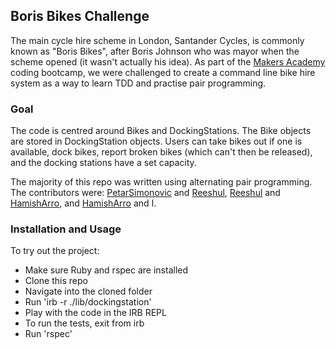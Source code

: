 Boris Bikes Challenge
--

The main cycle hire scheme in London, Santander Cycles, is commonly known as "Boris Bikes", after Boris Johnson who was mayor when the scheme opened (it wasn't actually his idea). As part of the [Makers Academy](https://makers.tech) coding bootcamp, we were challenged to create a command line bike hire system as a way to learn TDD and practise pair programming.

### Goal

The code is centred around Bikes and DockingStations. The Bike objects are stored in DockingStation objects. Users can take bikes out if one is available, dock bikes, report broken bikes (which can't then be released), and the docking stations have a set capacity.

The majority of this repo was written using alternating pair programming. The contributors were: [PetarSimonovic](https://github.com/PetarSimonovic) and [Reeshul](https://github.com/Reeshul), [Reeshul](https://github.com/Reeshul) and [HamishArro](https://github.com/HamishArro), and [HamishArro](https://github.com/HamishArro) and I.

### Installation and Usage

To try out the project:
* Make sure Ruby and rspec are installed
* Clone this repo
* Navigate into the cloned folder
* Run 'irb -r ./lib/dockingstation'
* Play with the code in the IRB REPL
* To run the tests, exit from irb
* Run 'rspec'
